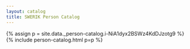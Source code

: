 ```yaml
---
layout: catalog
title: SWERIK Person Catalog
---
```

{% assign p = site.data._person-catalog.i-NiA1dyx2BSWz4KdDJzotg9 %}
{% include person-catalog.html p=p %}

